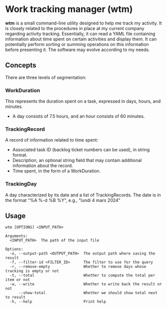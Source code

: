 # Work tracking manager (wtm)  

**wtm** is a small command-line utility designed to help me track my activity. It is closely related to the procedures in place at my current company regarding activity tracking. Essentially, it can read a YAML file containing information about time spent on certain activities and display them. It can potentially perform sorting or summing operations on this information before presenting it. The software may evolve according to my needs.

## Concepts  

There are three levels of segmentation:

### WorkDuration  

This represents the duration spent on a task, expressed in days, hours, and minutes.  
- A day consists of 7.5 hours, and an hour consists of 60 minutes.

### TrackingRecord  

A record of information related to time spent:
- Associated task ID (backlog ticket numbers can be used), in string format.
- Description, an optional string field that may contain additional information about the record.
- Time spent, in the form of a WorkDuration.

### TrackingDay  

A day characterized by its date and a list of TrackingRecords.
The date is in the format "%A %-d %B %Y", e.g., "lundi 4 mars 2024"

## Usage  


```
wtm [OPTIONS] <INPUT_PATH>

Arguments:
  <INPUT_PATH>  The path of the input file

Options:
  -o, --output-path <OUTPUT_PATH>  The output path where saving the result
  -f, --filter-id <FILTER_ID>      The filter to use for the query
  -r, --remove-empty               Whether to remove days whose tracking is empty or not
  -t, --total                      Whether to compute the total per item or not
  -w, --write                      Whether to write back the result or not
      --show-total                 Whether we should show total next to result
  -h, --help                       Print help
  ```
